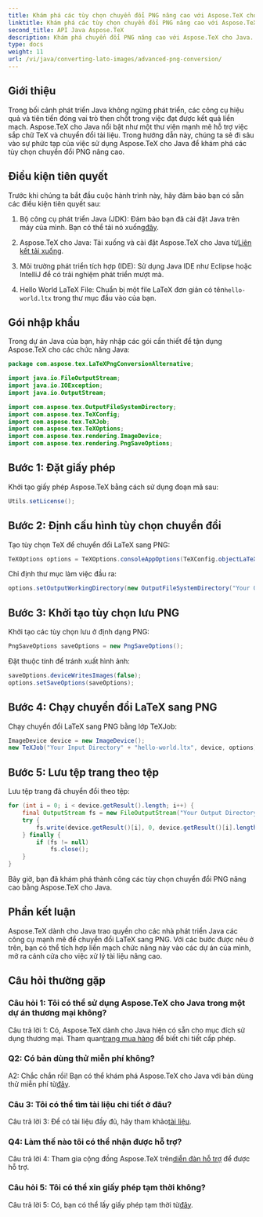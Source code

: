 ```yaml
---
title: Khám phá các tùy chọn chuyển đổi PNG nâng cao với Aspose.TeX cho Java
linktitle: Khám phá các tùy chọn chuyển đổi PNG nâng cao với Aspose.TeX cho Java
second_title: API Java Aspose.TeX
description: Khám phá chuyển đổi PNG nâng cao với Aspose.TeX cho Java. Hướng dẫn toàn diện về chuyển đổi LaTeX sang PNG.
type: docs
weight: 11
url: /vi/java/converting-lato-images/advanced-png-conversion/
---
```

## Giới thiệu

Trong bối cảnh phát triển Java không ngừng phát triển, các công cụ hiệu quả và tiên tiến đóng vai trò then chốt trong việc đạt được kết quả liền mạch. Aspose.TeX cho Java nổi bật như một thư viện mạnh mẽ hỗ trợ việc sắp chữ TeX và chuyển đổi tài liệu. Trong hướng dẫn này, chúng ta sẽ đi sâu vào sự phức tạp của việc sử dụng Aspose.TeX cho Java để khám phá các tùy chọn chuyển đổi PNG nâng cao.

## Điều kiện tiên quyết

Trước khi chúng ta bắt đầu cuộc hành trình này, hãy đảm bảo bạn có sẵn các điều kiện tiên quyết sau:

1.  Bộ công cụ phát triển Java (JDK): Đảm bảo bạn đã cài đặt Java trên máy của mình. Bạn có thể tải nó xuống[đây](https://www.oracle.com/java/technologies/javase-downloads.html).

2.  Aspose.TeX cho Java: Tải xuống và cài đặt Aspose.TeX cho Java từ[Liên kết tải xuống](https://releases.aspose.com/tex/java/).

3. Môi trường phát triển tích hợp (IDE): Sử dụng Java IDE như Eclipse hoặc IntelliJ để có trải nghiệm phát triển mượt mà.

4.  Hello World LaTeX File: Chuẩn bị một file LaTeX đơn giản có tên`hello-world.ltx` trong thư mục đầu vào của bạn.

## Gói nhập khẩu

Trong dự án Java của bạn, hãy nhập các gói cần thiết để tận dụng Aspose.TeX cho các chức năng Java:

```java
package com.aspose.tex.LaTeXPngConversionAlternative;

import java.io.FileOutputStream;
import java.io.IOException;
import java.io.OutputStream;

import com.aspose.tex.OutputFileSystemDirectory;
import com.aspose.tex.TeXConfig;
import com.aspose.tex.TeXJob;
import com.aspose.tex.TeXOptions;
import com.aspose.tex.rendering.ImageDevice;
import com.aspose.tex.rendering.PngSaveOptions;
```

## Bước 1: Đặt giấy phép

Khởi tạo giấy phép Aspose.TeX bằng cách sử dụng đoạn mã sau:

```java
Utils.setLicense();
```

## Bước 2: Định cấu hình tùy chọn chuyển đổi

Tạo tùy chọn TeX để chuyển đổi LaTeX sang PNG:

```java
TeXOptions options = TeXOptions.consoleAppOptions(TeXConfig.objectLaTeX());
```

Chỉ định thư mục làm việc đầu ra:

```java
options.setOutputWorkingDirectory(new OutputFileSystemDirectory("Your Output Directory"));
```

## Bước 3: Khởi tạo tùy chọn lưu PNG

Khởi tạo các tùy chọn lưu ở định dạng PNG:

```java
PngSaveOptions saveOptions = new PngSaveOptions();
```

Đặt thuộc tính để tránh xuất hình ảnh:

```java
saveOptions.deviceWritesImages(false);
options.setSaveOptions(saveOptions);
```

## Bước 4: Chạy chuyển đổi LaTeX sang PNG

Chạy chuyển đổi LaTeX sang PNG bằng lớp TeXJob:

```java
ImageDevice device = new ImageDevice();
new TeXJob("Your Input Directory" + "hello-world.ltx", device, options).run();
```

## Bước 5: Lưu tệp trang theo tệp

Lưu tệp trang đã chuyển đổi theo tệp:

```java
for (int i = 0; i < device.getResult().length; i++) {
    final OutputStream fs = new FileOutputStream("Your Output Directory" + "page-" + (i + 1) + ".png");
    try {
        fs.write(device.getResult()[i], 0, device.getResult()[i].length);
    } finally {
        if (fs != null)
            fs.close();
    }
}
```

Bây giờ, bạn đã khám phá thành công các tùy chọn chuyển đổi PNG nâng cao bằng Aspose.TeX cho Java.

## Phần kết luận

Aspose.TeX dành cho Java trao quyền cho các nhà phát triển Java các công cụ mạnh mẽ để chuyển đổi LaTeX sang PNG. Với các bước được nêu ở trên, bạn có thể tích hợp liền mạch chức năng này vào các dự án của mình, mở ra cánh cửa cho việc xử lý tài liệu nâng cao.

## Câu hỏi thường gặp

### Câu hỏi 1: Tôi có thể sử dụng Aspose.TeX cho Java trong một dự án thương mại không?

 Câu trả lời 1: Có, Aspose.TeX dành cho Java hiện có sẵn cho mục đích sử dụng thương mại. Tham quan[trang mua hàng](https://purchase.aspose.com/buy) để biết chi tiết cấp phép.

### Q2: Có bản dùng thử miễn phí không?

 A2: Chắc chắn rồi! Bạn có thể khám phá Aspose.TeX cho Java với bản dùng thử miễn phí từ[đây](https://releases.aspose.com/).

### Câu 3: Tôi có thể tìm tài liệu chi tiết ở đâu?

 Câu trả lời 3: Để có tài liệu đầy đủ, hãy tham khảo[tài liệu](https://reference.aspose.com/tex/java/).

### Q4: Làm thế nào tôi có thể nhận được hỗ trợ?

 Câu trả lời 4: Tham gia cộng đồng Aspose.TeX trên[diễn đàn hỗ trợ](https://forum.aspose.com/c/tex/47) để được hỗ trợ.

### Câu hỏi 5: Tôi có thể xin giấy phép tạm thời không?

 Câu trả lời 5: Có, bạn có thể lấy giấy phép tạm thời từ[đây](https://purchase.aspose.com/temporary-license/).